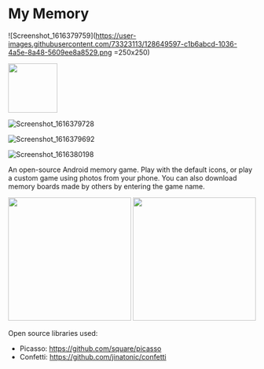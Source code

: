 # My Memory

![Screenshot_1616379759](https://user-images.githubusercontent.com/73323113/128649597-c1b6abcd-1036-4a5e-8a48-5609ee8a8529.png =250x250)

<img src="(https://user-images.githubusercontent.com/73323113/128649597-c1b6abcd-1036-4a5e-8a48-5609ee8a8529.png " width="100" height="100">

![Screenshot_1616379728](https://user-images.githubusercontent.com/73323113/128649602-8b41b331-0f4d-4150-9c36-13a6ae626047.png)

![Screenshot_1616379692](https://user-images.githubusercontent.com/73323113/128649611-25e5d5bd-400d-4568-8f81-c060066d71b6.png)

![Screenshot_1616380198](https://user-images.githubusercontent.com/73323113/128649630-303dd750-fa69-4286-b8ca-91591f959933.png)






An open-source Android memory game. Play with the default icons, or play a custom game using photos from your phone. You can also download memory boards made by others by entering the game name.

<p float="middle">
    <img width="250px" src='https://github.com/rpandey1234/MyMemory/blob/main/assets/customWinConfetti.png' />
    <img width="250px" src='https://github.com/rpandey1234/MyMemory/blob/main/assets/creationFlow.png' />
</p>

Open source libraries used:
- Picasso: https://github.com/square/picasso
- Confetti: https://github.com/jinatonic/confetti
